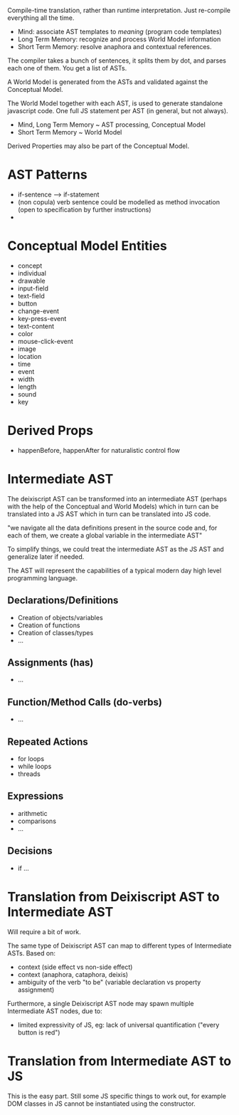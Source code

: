 Compile-time translation, rather than runtime interpretation. Just re-compile everything all the time.

* Mind: associate AST templates to *meaning* (program code templates)
* Long Term Memory: recognize and process World Model information
* Short Term Memory: resolve anaphora and contextual references.

The compiler takes a bunch of sentences, it splits them by dot, and parses each one of them. You get a list of ASTs.

A World Model is generated from the ASTs and validated against the Conceptual Model.

The World Model together with each AST, is used to generate standalone javascript code. One full JS statement per AST (in general, but not always).

* Mind, Long Term Memory ~ AST processing, Conceptual Model
* Short Term Memory ~ World Model

Derived Properties may also be part of the Conceptual Model.

# AST Patterns
* if-sentence --> if-statement
* (non copula) verb sentence could be modelled as method invocation (open to specification by further instructions)
* 

# Conceptual Model Entities
* concept
* individual
* drawable
* input-field
* text-field
* button
* change-event
* key-press-event
* text-content
* color
* mouse-click-event
* image
* location
* time
* event
* width
* length
* sound
* key

# Derived Props
* happenBefore, happenAfter for naturalistic control flow



# Intermediate AST

The deixiscript AST can be transformed into an intermediate AST (perhaps with the help of the Conceptual and World Models) which in turn can be translated into a JS AST which in turn can be translated into JS code.

"we navigate all the data definitions present in the source code and, for each of them, we create a global variable in the intermediate AST"

To simplify things, we could treat the intermediate AST as the JS AST and generalize later if needed.

The AST will represent the capabilities of a typical modern day high level programming language.

## Declarations/Definitions
* Creation of objects/variables
* Creation of functions
* Creation of classes/types
* ...
## Assignments (has)
* ...
## Function/Method Calls (do-verbs)
* ...
## Repeated Actions
* for loops
* while loops
* threads
## Expressions
* arithmetic
* comparisons
* ...
## Decisions
* if ...


# Translation from Deixiscript AST to Intermediate AST

Will require a bit of work.

The same type of Deixiscript AST can map to different types of Intermediate ASTs. Based on:

* context (side effect vs non-side effect)
* context (anaphora, cataphora, deixis)
* ambiguity of the verb "to be" (variable declaration vs property assignment)

Furthermore, a single Deixiscript AST node may spawn multiple Intermediate AST nodes, due to:

* limited expressivity of JS, eg: lack of universal quantification ("every button is red")


# Translation from Intermediate AST to JS

This is the easy part. Still some JS specific things to work out, for example DOM classes in JS cannot be instantiated using the constructor.


